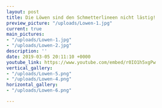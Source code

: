 ```yaml
---
layout: post
title: Die Löwen sind den Schmetterlineen nicht lästig!
preview_picture: "/uploads/Lowen-1.jpg"
current: true
main_pictures:
- "/uploads/Lowen-1.jpg"
- "/uploads/Lowen-2.jpg"
description: ''
date: 2019-03-05 20:11:10 +0000
youtube_link: https://www.youtube.com/embed/r0IO1h5xgPw
vertical_gallery:
- "/uploads/Lowen-5.png"
- "/uploads/Lowen-4.png"
horizontal_gallery:
- "/uploads/Lowen-6.png"

---
```

